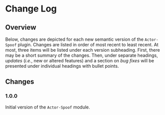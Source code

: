 # Change Log

## Overview

Below, changes are depicted for each new semantic version of the `Actor-Spoof` plugin. Changes are listed in order of most recent to least recent. 
At most, three items will be listed under each version subheading. First, there may be a short summary of the changes. Then, under separate headings, 
*updates* (*i.e.*, new or altered features) and a section on *bug fixes* will be presented under individual headings with bullet points.

## Changes

### 1.0.0

Initial version of the `Actor-Spoof` module.
